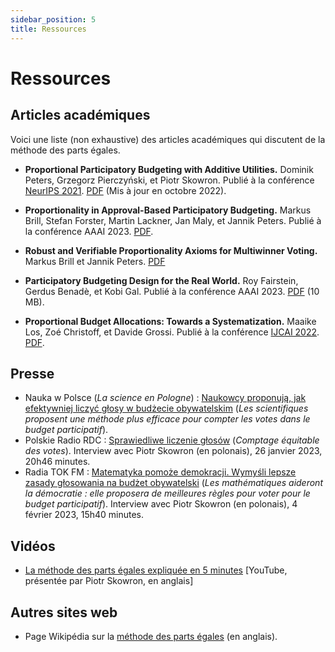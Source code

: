 ```yaml
---
sidebar_position: 5
title: Ressources
---
```


# Ressources

## Articles académiques

Voici une liste (non exhaustive) des articles académiques qui discutent de la méthode des parts égales.

* __Proportional Participatory Budgeting with Additive Utilities.__
Dominik Peters, Grzegorz Pierczyński, et Piotr Skowron. Publié à la conférence [NeurIPS 2021](https://proceedings.neurips.cc/paper/2021/hash/69f8ea31de0c00502b2ae571fbab1f95-Abstract.html). [PDF](https://arxiv.org/pdf/2008.13276.pdf) (Mis à jour en octobre 2022).

* __Proportionality in Approval-Based Participatory Budgeting.__
Markus Brill, Stefan Forster, Martin Lackner, Jan Maly, et Jannik Peters. Publié à la conférence AAAI 2023. [PDF](https://tubcloud.tu-berlin.de/s/RAM28cqMBgPowgp).

* __Robust and Verifiable Proportionality Axioms for Multiwinner Voting.__
Markus Brill et Jannik Peters. [PDF](https://arxiv.org/abs/2302.01989)

* __Participatory Budgeting Design for the Real World.__
Roy Fairstein, Gerdus Benadè, et Kobi Gal. Publié à la conférence AAAI 2023. [PDF](https://www.gerdusbenade.com/files/22_pb_stability.pdf) (10 MB).

* __Proportional Budget Allocations: Towards a Systematization.__
Maaike Los, Zoé Christoff, et Davide Grossi. Publié à la conférence [IJCAI 2022](https://ijcai-22.org/). [PDF](https://www.ijcai.org/proceedings/2022/0057.pdf).

## Presse

* Nauka w Polsce (*La science en Pologne*) : [Naukowcy proponują, jak efektywniej liczyć głosy w budżecie obywatelskim](https://naukawpolsce.pl/aktualnosci/news,95022,naukowcy-proponuja-jak-efektywniej-liczyc-glosy-w-budzecie-obywatelskim.html) (*Les scientifiques proposent une méthode plus efficace pour compter les votes dans le budget participatif*).
* Polskie Radio RDC : [Sprawiedliwe liczenie głosów](https://www.rdc.pl/podcast/popoludnie-radia-dla-ciebie_FCt8vL79UA9lmdeTkti3?episode=1mkWT9aSOyTf7lExhqYK&active_page=1) (*Comptage équitable des votes*). Interview avec Piotr Skowron (en polonais), 26 janvier 2023, 20h46 minutes.
* Radia TOK FM : [Matematyka pomoże demokracji. Wymyśli lepsze zasady głosowania na budżet obywatelski](https://audycje.tokfm.pl/podcast/135332,Matematyka-pomoze-demokracji-Wymysli-lepsze-zasady-glosowania-na-budzet-obywatelski) (*Les mathématiques aideront la démocratie : elle proposera de meilleures règles pour voter pour le budget participatif*). Interview avec Piotr Skowron (en polonais), 4 février 2023, 15h40 minutes.

## Vidéos

* [La méthode des parts égales expliquée en 5 minutes](https://www.youtube.com/watch?v=RYK3heBDKJ4) [YouTube, présentée par Piotr Skowron, en anglais]

## Autres sites web

* Page Wikipédia sur la [méthode des parts égales](https://en.wikipedia.org/wiki/Method_of_Equal_Shares) (en anglais).